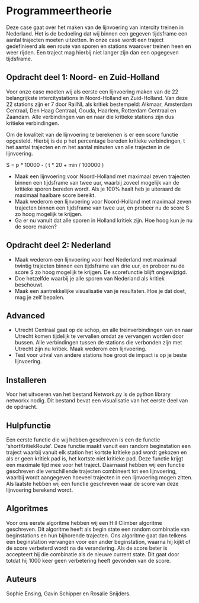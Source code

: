 # Programmeertheorie

Deze case gaat over het maken van de lijnvoering van intercity treinen in Nederland. Het is de bedoeling dat wij binnen een gegeven tijdsframe een aantal trajecten moeten uitzetten. In onze case wordt een traject gedefinieerd als een route van sporen en stations waarover treinen heen en weer rijden. Een traject mag hierbij niet langer zijn dan een opgegeven tijdsframe.

## Opdracht deel 1: Noord- en Zuid-Holland

Voor onze case moeten wij als eerste een lijnvoering maken van de 22 belangrijkste intercitystations in Noord-Holland en Zuid-Holland. Van deze 22 stations zijn er 7 door RailNL als kritiek bestempeld: Alkmaar, Amsterdam Centraal, Den Haag Centraal, Gouda, Haarlem, Rotterdam Centraal en Zaandam. Alle verbindingen van en naar die kritieke stations zijn dus kritieke verbindingen.

Om de kwaliteit van de lijnvoering te berekenen is er een score functie opgesteld. Hierbij is de p het percentage bereden kritieke verbindingen, t het aantal trajecten en m het aantal minuten van alle trajecten in de lijnvoering.

S = p * 10000 - ( t * 20 + min / 100000 )

- Maak een lijnvoering voor Noord-Holland met maximaal zeven trajecten binnen een tijdsframe van twee uur, waarbij zoveel mogelijk van de kritieke sporen bereden wordt. Als je 100% haalt heb je uiteraard de maximaal haalbare score bereikt.
- Maak wederom een lijnvoering voor Noord-Holland met maximaal zeven trajecten binnen een tijdsframe van twee uur, 
en probeer nu de score S zo hoog mogelijk te krijgen. 
- Ga er nu vanuit dat alle sporen in Holland kritiek zijn. Hoe hoog kun je nu de score maken?

## Opdracht deel 2: Nederland

- Maak wederom een lijnvoering voor heel Nederland met maximaal twintig trajecten binnen een tijdsframe van drie uur, en probeer nu 
de score S zo hoog mogelijk te krijgen. De scorefunctie blijft ongewijzigd. 
- Doe hetzelfde waarbij je alle sporen van Nederland als kritiek beschouwt. 
- Maak een aantrekkelijke visualisatie van je resultaten. Hoe je dat doet, mag je zelf bepalen.

## Advanced

- Utrecht Centraal gaat op de schop, en alle treinverbindingen van en naar Utrecht komen tijdelijk te vervallen omdat ze vervangen worden door bussen. Alle verbindingen tussen de stations die verbonden zijn met Utrecht zijn nu kritiek. Maak wederom een lijnvoering.
- Test voor uitval van andere stations hoe groot de impact is op je beste lijnvoering.

## Installeren

Voor het uitvoeren van het bestand Network.py is de python library networkx nodig. Dit bestand bevat een visualisatie van 
het eerste deel van de opdracht.

## Hulpfunctie

Een eerste functie die wij hebben geschreven is een de functie 'shortKritiekRoute'. Deze functie maakt vanuit een random 
beginstation een traject waarbij vanuit elk station het kortste kritieke pad wordt gekozen en als er geen kritiek pad is, het kortste niet kritieke pad. Deze functie krijgt een maximale tijd mee voor het traject. Daarnaast hebben wij een functie geschreven die verschillende trajecten combineert tot een lijnvoering, waarbij wordt aangegeven hoeveel trajecten in een lijnvoering mogen zitten. Als laatste hebben wij een functie geschreven waar de score van deze lijnvoering berekend wordt.

## Algoritmes

Voor ons eerste algoritme hebben wij een Hill Climber algoritme geschreven. Dit algoritme heeft als begin state een random combinatie van beginstations en hun bijhorende trajecten. Ons algoritme gaat dan telkens een beginstation vervangen voor een ander beginstation, waarna hij kijkt of de score verbeterd wordt na de verandering. Als de score beter is accepteert hij die combinatie als de nieuwe current state. Dit gaat door totdat hij 1000 keer geen verbetering heeft gevonden van de score.

## Auteurs

Sophie Ensing, Gavin Schipper en Rosalie Snijders.
